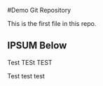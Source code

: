#Demo Git Repository

This is the first file in this repo.

## IPSUM Below

Test
TESt
TEST


Test test
test
